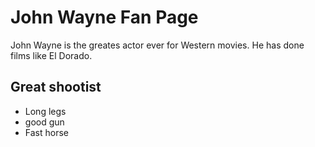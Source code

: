 # John Wayne Fan Page

John Wayne is the greates actor ever for Western movies. He has done films like El Dorado.

## Great shootist

* Long legs
* good gun
* Fast horse
